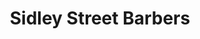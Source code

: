 ---
title: "Sidley Street Barbers"
url: /bexhill-on-sea/sidley-street-barbers/
shop: hairdresser
---